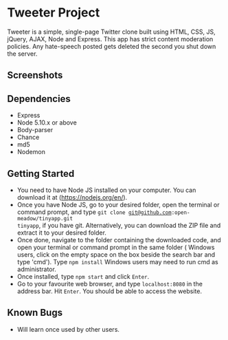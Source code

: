 # Tweeter Project

Tweeter is a simple, single-page Twitter clone built using HTML, CSS, JS, jQuery, AJAX, Node and Express.
This app has strict content moderation policies. Any hate-speech posted gets deleted the second you shut down the server.

## Screenshots


## Dependencies

- Express
- Node 5.10.x or above
- Body-parser
- Chance
- md5
- Nodemon

## Getting Started

- You need to have Node JS installed on your computer. You can download it at (https://nodejs.org/en/).
- Once you have Node JS, go to your desired folder, open the terminal or command prompt, and type <code>git clone git@github.com:open-meadow/tinyapp.git tinyapp</code>, if you have git. Alternatively, you can download the ZIP file and extract it to your desired folder.
- Once done, navigate to the folder containing the downloaded code, and open your terminal or command prompt in the same folder ( Windows users, click on the empty space on the box beside the search bar and type 'cmd'). Type `npm install` Windows users may need to run cmd as administrator.
- Once installed, type `npm start` and click `Enter`.
- Go to your favourite web browser, and type `localhost:8080` in the address bar. Hit `Enter`. You should be able to access the website.

## Known Bugs

- Will learn once used by other users. 

